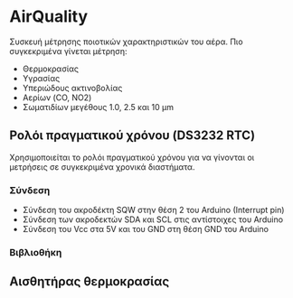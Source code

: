 # AirQuality
Συσκευή μέτρησης ποιοτικών χαρακτηριστικών του αέρα. Πιο συγκεκριμένα γίνεται μέτρηση:
* Θερμοκρασίας
* Υγρασίας
* Υπεριώδους ακτινοβολίας
* Αερίων (CO, NO2)
* Σωματιδίων μεγέθους 1.0, 2.5 και 10 μm

## Ρολόι πραγματικού χρόνου (DS3232 RTC)
Χρησιμοποιείται το ρολόι πραγματικού χρόνου για να γίνονται οι μετρήσεις σε συγκεκριμένα χρονικά διαστήματα.
### Σύνδεση
* Σύνδεση του ακροδέκτη SQW στην θέση 2 του Arduino (Interrupt pin)
* Σύνδεση των ακροδεκτών SDA και SCL στις αντίστοιχες του Arduino
* Σύνδεση του Vcc στα 5V και του GND στη θέση GND του Arduino

### Βιβλιοθήκη
[](https://github.com/JChristensen/DS3232RTC)
## Αισθητήρας θερμοκρασίας

